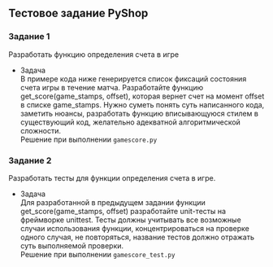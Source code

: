 ## Тестовое задание PyShop

### Задание 1
Разработать функцию определения счета в игре 
- Задача <br>
В примере кода ниже генерируется список фиксаций состояния счета игры в течение матча.
Разработайте функцию get_score(game_stamps, offset), которая вернет счет на момент offset в списке game_stamps.
Нужно суметь понять суть написанного кода, заметить нюансы, разработать функцию вписывающуюся стилем в существующий код, желательно адекватной алгоритмической сложности.
<br>Решение при выполнении ```gamescore.py```

### Задание 2
Разработать тесты для функции определения счета в игре. 
- Задача <br>
Для разработанной в предыдущем задании функции get_score(game_stamps, offset) разработайте unit-тесты на фреймворке unittest.
Тесты должны учитывать все возможные случаи использования функции, концентрироваться на проверке одного случая, не повторяться, название тестов должно отражать суть выполняемой проверки.
<br>Решение при выполнении ```gamescore_test.py```